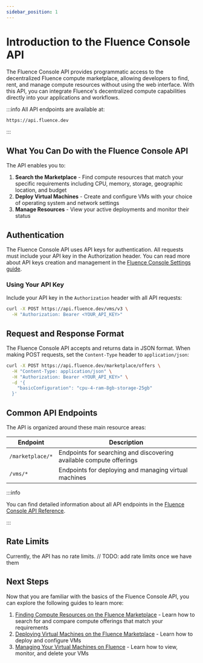 ```yaml
---
sidebar_position: 1
---
```


# Introduction to the Fluence Console API

The Fluence Console API provides programmatic access to the decentralized Fluence compute marketplace, allowing developers to find, rent, and manage compute resources without using the web interface. With this API, you can integrate Fluence's decentralized compute capabilities directly into your applications and workflows.

:::info
All API endpoints are available at:

```bash
https://api.fluence.dev
```

:::

## What You Can Do with the Fluence Console API

The API enables you to:

1. **Search the Marketplace** - Find compute resources that match your specific requirements including CPU, memory, storage, geographic location, and budget
2. **Deploy Virtual Machines** - Create and configure VMs with your choice of operating system and network settings
3. **Manage Resources** - View your active deployments and monitor their status

## Authentication

The Fluence Console API uses API keys for authentication. All requests must include your API key in the Authorization header. You can read more about API keys creation and management in the [Fluence Console Settings guide](../settings/settings.md).

### Using Your API Key

Include your API key in the `Authorization` header with all API requests:

```bash
curl -X POST https://api.fluence.dev/vms/v3 \
  -H "Authorization: Bearer <YOUR_API_KEY>"
```

## Request and Response Format

The Fluence Console API accepts and returns data in JSON format. When making POST requests, set the `Content-Type` header to `application/json`:

```bash
curl -X POST https://api.fluence.dev/marketplace/offers \
  -H "Content-Type: application/json" \
  -H "Authorization: Bearer <YOUR_API_KEY>" \
  -d '{
    "basicConfiguration": "cpu-4-ram-8gb-storage-25gb"
  }'
```

## Common API Endpoints

The API is organized around these main resource areas:

| Endpoint         | Description                                                         |
| ---------------- | ------------------------------------------------------------------- |
| `/marketplace/*` | Endpoints for searching and discovering available compute offerings |
| `/vms/*`         | Endpoints for deploying and managing virtual machines               |

:::info

You can find detailed information about all API endpoints in the [Fluence Console API Reference](https://api.fluence.dev/docs).

:::

## Rate Limits

Currently, the API has no rate limits. // TODO: add rate limits once we have them

## Next Steps

Now that you are familiar with the basics of the Fluence Console API, you can explore the following guides to learn more:

1. [Finding Compute Resources on the Fluence Marketplace](./get_offerings/get_offerings.md) - Learn how to search for and compare compute offerings that match your requirements
2. [Deploying Virtual Machines on the Fluence Marketplace](./order_vm/order_vm.md) - Learn how to deploy and configure VMs
3. [Managing Your Virtual Machines on Fluence](./manage_vms/manage_vms.md) - Learn how to view, monitor, and delete your VMs
